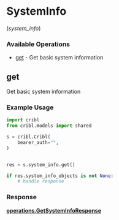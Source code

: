 # SystemInfo
(*system_info*)

### Available Operations

* [get](#get) - Get basic system information

## get

Get basic system information

### Example Usage

```python
import cribl
from cribl.models import shared

s = cribl.Cribl(
    bearer_auth="",
)


res = s.system_info.get()

if res.system_info_objects is not None:
    # handle response
```


### Response

**[operations.GetSystemInfoResponse](../../models/operations/getsysteminforesponse.md)**

